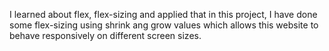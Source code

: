 I learned about flex, flex-sizing and applied that in this project, I have done some flex-sizing using shrink ang grow values which allows this website to behave responsively on different screen sizes.
